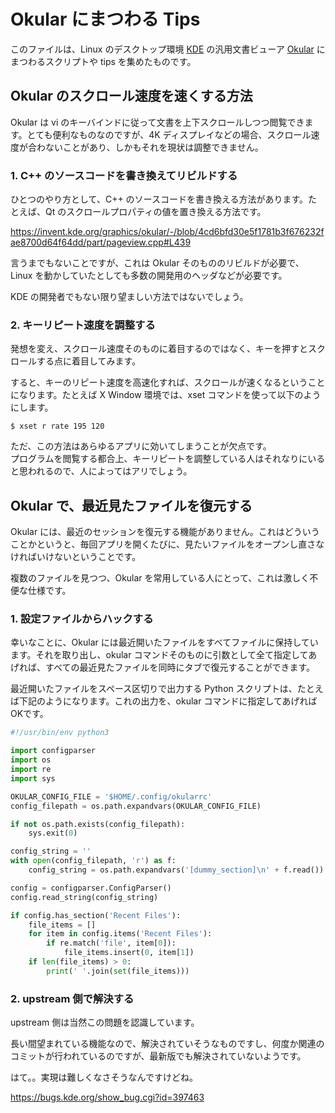 # Okular にまつわる Tips

このファイルは、Linux のデスクトップ環境 [KDE](https://kde.org) の汎用文書ビューア [Okular](https://okular.kde.org/) にまつわるスクリプトや tips を集めたものです。

## Okular のスクロール速度を速くする方法

Okular は vi のキーバインドに従って文書を上下スクロールしつつ閲覧できます。とても便利なものなのですが、4K ディスプレイなどの場合、スクロール速度が合わないことがあり、しかもそれを現状は調整できません。

### 1. C++ のソースコードを書き換えてリビルドする

ひとつのやり方として、C++ のソースコードを書き換える方法があります。たとえば、Qt のスクロールプロパティの値を置き換える方法です。

https://invent.kde.org/graphics/okular/-/blob/4cd6bfd30e5f1781b3f676232fae8700d64f64dd/part/pageview.cpp#L439

言うまでもないことですが、これは Okular そのもののリビルドが必要で、Linux を動かしていたとしても多数の開発用のヘッダなどが必要です。

KDE の開発者でもない限り望ましい方法ではないでしょう。

### 2. キーリピート速度を調整する

発想を変え、スクロール速度そのものに着目するのではなく、キーを押すとスクロールする点に着目してみます。

すると、キーのリピート速度を高速化すれば、スクロールが速くなるということになります。たとえば X Window 環境では、xset コマンドを使って以下のようにします。

```
$ xset r rate 195 120
```

ただ、この方法はあらゆるアプリに効いてしまうことが欠点です。  
プログラムを閲覧する都合上、キーリピートを調整している人はそれなりにいると思われるので、人によってはアリでしょう。

## Okular で、最近見たファイルを復元する

Okular には、最近のセッションを復元する機能がありません。これはどういうことかというと、毎回アプリを開くたびに、見たいファイルをオープンし直さなければいけないということです。

複数のファイルを見つつ、Okular を常用している人にとって、これは激しく不便な仕様です。

### 1. 設定ファイルからハックする

幸いなことに、Okular には最近開いたファイルをすべてファイルに保持しています。それを取り出し、okular コマンドそのものに引数として全て指定してあげれば、すべての最近見たファイルを同時にタブで復元することができます。

最近開いたファイルをスペース区切りで出力する Python スクリプトは、たとえば下記のようになります。これの出力を、okular コマンドに指定してあげればOKです。

```python
#!/usr/bin/env python3

import configparser
import os
import re
import sys

OKULAR_CONFIG_FILE = '$HOME/.config/okularrc'
config_filepath = os.path.expandvars(OKULAR_CONFIG_FILE)

if not os.path.exists(config_filepath):
    sys.exit(0)

config_string = ''
with open(config_filepath, 'r') as f:
    config_string = os.path.expandvars('[dummy_section]\n' + f.read())

config = configparser.ConfigParser()
config.read_string(config_string)

if config.has_section('Recent Files'):
    file_items = []
    for item in config.items('Recent Files'):
        if re.match('file', item[0]):
            file_items.insert(0, item[1])
    if len(file_items) > 0:
        print(' '.join(set(file_items)))
```

### 2. upstream 側で解決する

upstream 側は当然この問題を認識しています。

長い間望まれている機能なので、解決されていそうなものですし、何度か関連のコミットが行われているのですが、最新版でも解決されていないようです。

はて。。実現は難しくなさそうなんですけどね。

https://bugs.kde.org/show_bug.cgi?id=397463
